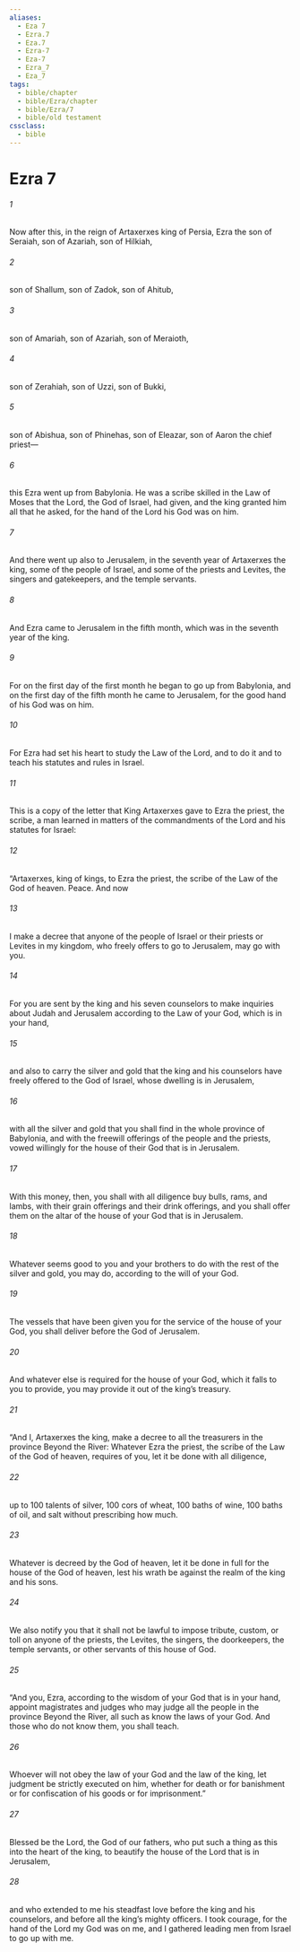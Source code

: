 ```yaml
---
aliases:
  - Eza 7
  - Ezra.7
  - Eza.7
  - Ezra-7
  - Eza-7
  - Ezra_7
  - Eza_7
tags:
  - bible/chapter
  - bible/Ezra/chapter
  - bible/Ezra/7
  - bible/old testament
cssclass:
  - bible
---
```


# Ezra 7

###### 1
Now after this, in the reign of Artaxerxes king of Persia, Ezra the son of Seraiah, son of Azariah, son of Hilkiah,
###### 2
son of Shallum, son of Zadok, son of Ahitub,
###### 3
son of Amariah, son of Azariah, son of Meraioth,
###### 4
son of Zerahiah, son of Uzzi, son of Bukki,
###### 5
son of Abishua, son of Phinehas, son of Eleazar, son of Aaron the chief priest—
###### 6
this Ezra went up from Babylonia. He was a scribe skilled in the Law of Moses that the Lord, the God of Israel, had given, and the king granted him all that he asked, for the hand of the Lord his God was on him.
###### 7
And there went up also to Jerusalem, in the seventh year of Artaxerxes the king, some of the people of Israel, and some of the priests and Levites, the singers and gatekeepers, and the temple servants.
###### 8
And Ezra came to Jerusalem in the fifth month, which was in the seventh year of the king.
###### 9
For on the first day of the first month he began to go up from Babylonia, and on the first day of the fifth month he came to Jerusalem, for the good hand of his God was on him.
###### 10
For Ezra had set his heart to study the Law of the Lord, and to do it and to teach his statutes and rules in Israel.
###### 11
This is a copy of the letter that King Artaxerxes gave to Ezra the priest, the scribe, a man learned in matters of the commandments of the Lord and his statutes for Israel:
###### 12
“Artaxerxes, king of kings, to Ezra the priest, the scribe of the Law of the God of heaven. Peace.  And now
###### 13
I make a decree that anyone of the people of Israel or their priests or Levites in my kingdom, who freely offers to go to Jerusalem, may go with you.
###### 14
For you are sent by the king and his seven counselors to make inquiries about Judah and Jerusalem according to the Law of your God, which is in your hand,
###### 15
and also to carry the silver and gold that the king and his counselors have freely offered to the God of Israel, whose dwelling is in Jerusalem,
###### 16
with all the silver and gold that you shall find in the whole province of Babylonia, and with the freewill offerings of the people and the priests, vowed willingly for the house of their God that is in Jerusalem.
###### 17
With this money, then, you shall with all diligence buy bulls, rams, and lambs, with their grain offerings and their drink offerings, and you shall offer them on the altar of the house of your God that is in Jerusalem.
###### 18
Whatever seems good to you and your brothers to do with the rest of the silver and gold, you may do, according to the will of your God.
###### 19
The vessels that have been given you for the service of the house of your God, you shall deliver before the God of Jerusalem.
###### 20
And whatever else is required for the house of your God, which it falls to you to provide, you may provide it out of the king’s treasury.
###### 21
“And I, Artaxerxes the king, make a decree to all the treasurers in the province Beyond the River: Whatever Ezra the priest, the scribe of the Law of the God of heaven, requires of you, let it be done with all diligence,
###### 22
up to 100 talents of silver, 100 cors of wheat, 100 baths of wine, 100 baths of oil, and salt without prescribing how much.
###### 23
Whatever is decreed by the God of heaven, let it be done in full for the house of the God of heaven, lest his wrath be against the realm of the king and his sons.
###### 24
We also notify you that it shall not be lawful to impose tribute, custom, or toll on anyone of the priests, the Levites, the singers, the doorkeepers, the temple servants, or other servants of this house of God.
###### 25
“And you, Ezra, according to the wisdom of your God that is in your hand, appoint magistrates and judges who may judge all the people in the province Beyond the River, all such as know the laws of your God. And those who do not know them, you shall teach.
###### 26
Whoever will not obey the law of your God and the law of the king, let judgment be strictly executed on him, whether for death or for banishment or for confiscation of his goods or for imprisonment.”
###### 27
Blessed be the Lord, the God of our fathers, who put such a thing as this into the heart of the king, to beautify the house of the Lord that is in Jerusalem,
###### 28
and who extended to me his steadfast love before the king and his counselors, and before all the king’s mighty officers. I took courage, for the hand of the Lord my God was on me, and I gathered leading men from Israel to go up with me.


